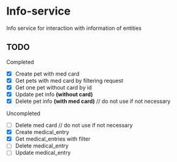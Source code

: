 # Info-service
Info service for interaction with information of entities


## TODO
Completed
- [X] Create pet with med card
- [X] Get pets with med card by filtering request
- [X] Get one pet without card by id
- [X] Update pet info **(without card)**
- [X] Delete pet info **(with med card)** // do not use if not necessary

Uncompleted
- [ ] Delete med card // do not use if not necessary
- [X] Create medical_entry
- [x] Get medical_entries with filter
- [ ] Delete medical_entry
- [ ] Update medical_entry
